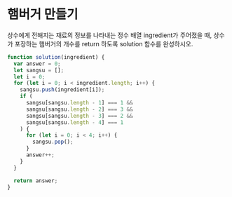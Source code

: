 # 햄버거 만들기

상수에게 전해지는 재료의 정보를 나타내는 정수 배열 ingredient가 주어졌을 때, 상수가 포장하는 햄버거의 개수를 return 하도록 solution 함수를 완성하시오.

```javascript
function solution(ingredient) {
  var answer = 0;
  let sangsu = [];
  let i = 0;
  for (let i = 0; i < ingredient.length; i++) {
    sangsu.push(ingredient[i]);
    if (
      sangsu[sangsu.length - 1] === 1 &&
      sangsu[sangsu.length - 2] === 3 &&
      sangsu[sangsu.length - 3] === 2 &&
      sangsu[sangsu.length - 4] === 1
    ) {
      for (let i = 0; i < 4; i++) {
        sangsu.pop();
      }
      answer++;
    }
  }

  return answer;
}
```
